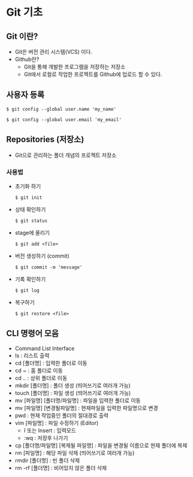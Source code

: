 # Git 기초

## Git 이란?

- Git은 버전 관리 시스템(VCS) 이다.
- Github란?
  - Git을 통해 개발한 프로그램을 저장하는 저장소
  - Git에서 로컬로 작업한 프로젝트를 Github에 업로드 할 수 있다.

## 사용자 등록

`$ git config --global user.name 'my_name'`

`$ git config --global user.email 'my_email'  `

## Repositories (저장소)

- Git으로 관리하는 폴더 개념의 프로젝트 저장소

### 사용법

- 초기화 하기

  `$ git init`

- 상태 확인하기

  `$ git status`

- stage에 올리기

  `$ git add <file>`

- 버전 생성하기 (commit)

  `$ git commit -m 'message'`

- 기록 확인하기

  `$ git log`

- 복구하기

  `$ git restore <file>`

## CLI 명령어  모음

- Command List Interface
- ls : 리스트 출력
- cd [폴더명] : 입력한 폴더로 이동
- cd ~ : 홈 폴더로 이동
- cd .. : 상위 폴더로 이동
- mkdir [폴더명] : 폴더 생성 (띄어쓰기로 여러개 가능)
- touch [폴더명] : 파일 생성 (띄어쓰기로 여러개 가능)
- mv [파일명] [폴더명/파일명] : 파일을 입력한 폴더로 이동
- mv [파일명] [변경될파일명] : 현재파일을 입력한 파일명으로 변경
- pwd : 현재 작업중인 폴더의 절대경로 출력
- vim [파일명] : 파일 수정하기 (Editor)
  - I 또는 Insert : 입력모드
  - :wq : 저장후 나가기
- cp [폴더명/파일명] [복제될 파일명] : 파일을 변경될 이름으로 현재 폴더에 복제
- rm [파일명] : 해당 파일 삭제 (띄어쓰기로 여러개 가능)
- rmdir [폴더명] : 빈 폴더 삭제
- rm -rf [폴더명] : 비어있지 않은 폴더 삭제

